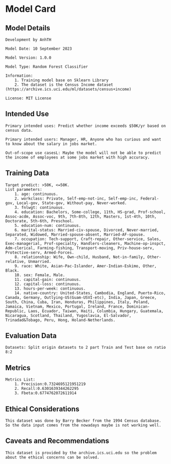 # Model Card
## Model Details
    Development by AnhTH

    Model Date: 10 September 2023

    Model Version: 1.0.0

    Model Type: Random Forest Classifier

    Information: 
        1. Training model base on Sklearn Library
        2. The dataset is the Census Income dataset (https://archive.ics.uci.edu/ml/datasets/census+income)

    License: MIT License

## Intended Use
    Primary intended uses: Predict whether income exceeds $50K/yr based on census data.

    Primary intended users: Manager, HR, Anyone who has curious and want to know about the salary in jobs market.

    Out-of-scope use casesL: Maybe the model will not be able to predict the income of employees at some jobs market with high accuracy.

## Training Data
    Target predict: >50K, <=50K.
    List parameters:
        1. age: continuous.
        2. workclass: Private, Self-emp-not-inc, Self-emp-inc, Federal-gov, Local-gov, State-gov, Without-pay, Never-worked.
        3. fnlwgt: continuous.
        4. education: Bachelors, Some-college, 11th, HS-grad, Prof-school, Assoc-acdm, Assoc-voc, 9th, 7th-8th, 12th, Masters, 1st-4th, 10th, Doctorate, 5th-6th, Preschool.
        5. education-num: continuous.
        6. marital-status: Married-civ-spouse, Divorced, Never-married, Separated, Widowed, Married-spouse-absent, Married-AF-spouse.
        7. occupation: Tech-support, Craft-repair, Other-service, Sales, Exec-managerial, Prof-specialty, Handlers-cleaners, Machine-op-inspct, Adm-clerical, Farming-fishing, Transport-moving, Priv-house-serv, Protective-serv, Armed-Forces.
        8. relationship: Wife, Own-child, Husband, Not-in-family, Other-relative, Unmarried.
        9. race: White, Asian-Pac-Islander, Amer-Indian-Eskimo, Other, Black.
        10. sex: Female, Male.
        11. capital-gain: continuous.
        12. capital-loss: continuous.
        13. hours-per-week: continuous.
        14. native-country: United-States, Cambodia, England, Puerto-Rico, Canada, Germany, Outlying-US(Guam-USVI-etc), India, Japan, Greece, South, China, Cuba, Iran, Honduras, Philippines, Italy, Poland, Jamaica, Vietnam, Mexico, Portugal, Ireland, France, Dominican-Republic, Laos, Ecuador, Taiwan, Haiti, Columbia, Hungary, Guatemala, Nicaragua, Scotland, Thailand, Yugoslavia, El-Salvador, Trinadad&Tobago, Peru, Hong, Holand-Netherlands.
## Evaluation Data
    Datasets: Split origin datasets to 2 part Train and Test base on ratio 8:2
## Metrics
    Metrics List:
        1. Precision:0.7324695121951219
        2. Recall:0.6301639344262295
        3. Fbeta:0.6774762072611914

## Ethical Considerations
    This dataset was done by Barry Becker from the 1994 Census database. So the data input comes from the nowadays maybe is not working well.
## Caveats and Recommendations
    This dataset is provided by the archive.ics.uci.edu so the problem about the ethical concerns can be solved.